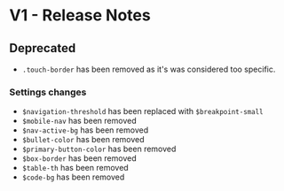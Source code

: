 # V1 - Release Notes

## Deprecated

* `.touch-border` has been removed as it's was considered too specific.

### Settings changes

* `$navigation-threshold` has been replaced with `$breakpoint-small`
* `$mobile-nav` has been removed
* `$nav-active-bg` has been removed
* `$bullet-color` has been removed
* `$primary-button-color` has been removed
* `$box-border` has been removed
* `$table-th` has been removed
* `$code-bg` has been removed
